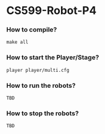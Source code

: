 # CS599-Robot-P4

### How to compile?
```
make all
```

### How to start the Player/Stage?
```
player player/multi.cfg
```

### How to run the robots?
```
TBD
```

### How to stop the robots?
```
TBD
```
